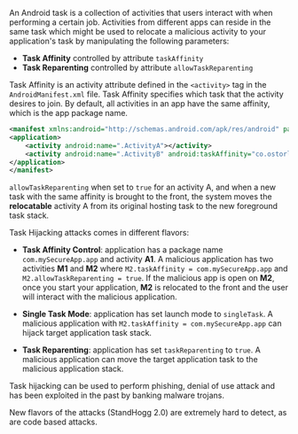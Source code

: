 An Android task is a collection of activities that users interact with when performing a certain job. Activities from 
different apps can reside in the same task which might be used to relocate a malicious activity to your application's task by
manipulating the following parameters:

* __Task Affinity__ controlled by attribute `taskAffinity`
* __Task Reparenting__ controlled by attribute `allowTaskReparenting`
 
Task Affinity is an activity attribute defined in the `<activity>` tag in the `AndroidManifest.xml` file.
Task Affinity specifies which task that the activity desires to join. By default, all activities in an app have the
same affinity, which is the app package name.

```xml
<manifest xmlns:android="http://schemas.android.com/apk/res/android" package="co.secureApp.app" >
<application>
    <activity android:name=".ActivityA"></activity>
    <activity android:name=".ActivityB" android:taskAffinity="co.ostorlab.Myapp:taskB"></activity>
</application>
</manifest>
``` 

`allowTaskReparenting` when set to `true` for an activity A, and when a new task with the same affinity is brought to
the front, the system moves the __relocatable__ activity A from its original hosting task to the new foreground task
stack.

Task Hijacking attacks comes in different flavors:

* __Task Affinity Control__: application has a  package name `com.mySecureApp.app` and activity __A1__. A malicious application
has two activities __M1__ and __M2__ where `M2.taskAffinity = com.mySecureApp.app` and `M2.allowTaskReparenting = true`. If
the malicious app is open on __M2__, once you start your application, __M2__ is relocated to the front and the user
will interact with the malicious application.  

* __Single Task Mode__: application has set launch mode to `singleTask`. A malicious application with `M2.taskAffinity = com.mySecureApp.app`
can hijack target application task stack.

* __Task Reparenting__: application has set `taskReparenting` to `true`. A malicious application can move the target application
task to the malicious application stack.

Task hijacking can be used to perform phishing, denial of use attack and has been exploited in the past by banking malware
trojans.

New flavors of the attacks (StandHogg 2.0) are extremely hard to detect, as are code based attacks.
